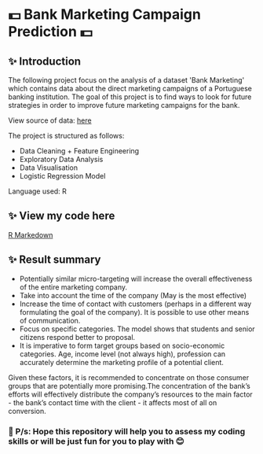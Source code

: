 # 💵 Bank Marketing Campaign Prediction 💵

## ✨ Introduction

The following project focus on the analysis of a dataset 'Bank Marketing' which contains data about the direct marketing campaigns of a Portuguese banking institution. The goal of this project is to find ways to look for future strategies in order to improve future marketing campaigns for the bank.

View source of data: [here](https://archive.ics.uci.edu/ml/datasets/bank+marketing)

The project is structured as follows:

- Data Cleaning + Feature Engineering
- Exploratory Data Analysis
- Data Visualisation
- Logistic Regression Model

Language used: R

## ✨ View my code here

[R Markedown](https://rpubs.com/antran28/934326)

## ✨ Result summary

- Potentially similar micro-targeting will increase the overall effectiveness of the entire marketing company.
- Take into account the time of the company (May is the most effective)
- Increase the time of contact with customers (perhaps in a different way formulating the goal of the company). It is possible to use other means of communication.
- Focus on specific categories. The model shows that students and senior citizens respond better to proposal.
- It is imperative to form target groups based on socio-economic categories. Age, income level (not always high), profession can accurately determine the marketing profile of a potential client.

Given these factors, it is recommended to concentrate on those consumer groups that are potentially more promising.The concentration of the bank’s efforts will effectively distribute the company’s resources to the main factor - the bank’s contact time with the client - it affects most of all on conversion.

### 🌻 P/s: Hope this repository will help you to assess my coding skills or will be just fun for you to play with 😊

